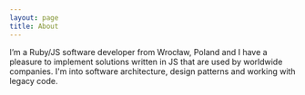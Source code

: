 ```yaml
---
layout: page
title: About
---
```


I’m a Ruby/JS software developer from Wrocław, Poland and I have a pleasure to implement solutions written in JS that are used by worldwide companies. I'm into software architecture, design patterns and working with legacy code. 

<!-- Don't hesitate to contact me if you have any questions or comments on my shared content. You can find me on [twitter](https://twitter.com/BochPatryk), [github](https://github.com/patrykboch), or email: _patrykboch at gmail dot com_. -->
